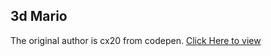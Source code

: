 ## 3d Mario 
The original author is cx20 from codepen. [Click Here to view](https://mfsiat.github.io/3D-Mario/)